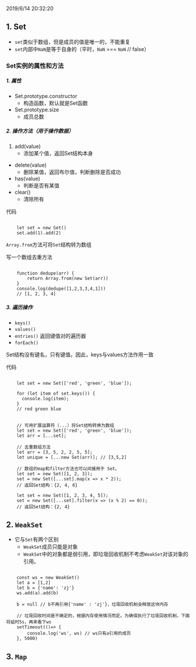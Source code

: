 2019/6/14 20:32:20 

## 1. Set

- `set`类似于数组，但是成员的值是唯一的，不能重复
- `set`内部中`NaN`是等于自身的（平时，`NaN` === `NaN` // false）

### Set实例的属性和方法

##### 1. 属性

- Set.prototype.constructor
	- 构造函数，默认就是Set函数
- Set.prototype.size
	- 成员总数

##### 2. 操作方法（用于操作数据）

1. add(value)
	- 添加某个值，返回Set结构本身
- delete(value)
	- 删除某值，返回布尔值，判断删除是否成功
- has(value)
	- 判断是否有某值
- clear()
	- 清除所有

代码

```

	let set = new Set()
	set.add(1).add(2)

```

`Array.from`方法可将`Set`结构转为数组

写一个数组去重方法

```

    function dedupe(arr) {
    	return Array.from(new Set(arr))
    }
    console.log(dedupe([1,2,3,3,4,1]))
	// [1, 2, 3, 4]

```

##### 3. 遍历操作

- `keys()`
- `values()`
- `entries()` 返回键值对的遍历器
- `forEach()`

Set结构没有键名，只有键值。因此，keys与values方法作用一致

代码

```

	let set = new Set(['red', 'green', 'blue']);

	for (let item of set.keys()) {
	  console.log(item);
	}
	// red green blue

```

```

	// 可用扩展运算符（...）将Set结构转换为数组
	let set = new Set(['red', 'green', 'blue']);
	let arr = [...set];

	// 去重数组方法
	let arr = [3, 5, 2, 2, 5, 5];
	let unique = [...new Set(arr)];	// [3,5,2]

	// 数组的map和filter方法也可以间接用于 Set。
	let set = new Set([1, 2, 3]);
	set = new Set([...set].map(x => x * 2));
	// 返回Set结构：{2, 4, 6}
	
	let set = new Set([1, 2, 3, 4, 5]);
	set = new Set([...set].filter(x => (x % 2) == 0));
	// 返回Set结构：{2, 4}

```

## 2. `WeakSet`

- 它与`Set`有两个区别
	- `WeakSet`成员只能是对象
	- `WeakSet`中的对象都是弱引用，即垃圾回收机制不考虑`WeakSet`对该对象的引用。


```

    const ws = new WeakSet()
    let a = [1,2]
    let b = {'name': 'zj'}
    ws.add(a).add(b)
    
    b = null // b不再引用{'name' : 'zj'}，垃圾回收机制会释放这块内存
    
    // 垃圾回收时间是不确定的，根据内存使用情况而定。为确保执行了垃圾回收机制，下面将延时5s，再来看下ws
    setTimeout(()=> {
        console.log('ws', ws) // ws只有a引用的成员
    }, 5000) 

```

## 3. `Map`